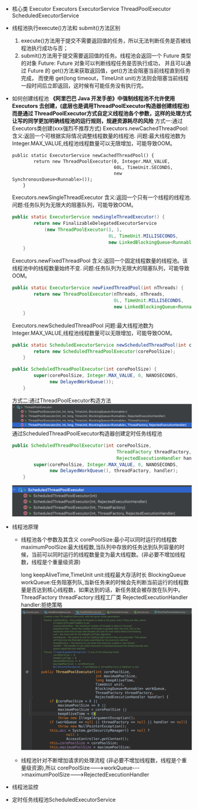 - 核心类
  Executor
  Executors
  ExecutorService
  ThreadPoolExecutor
  ScheduledExecutorService
- 线程池执行execute()方法和 submit()方法区别
  	1. execute()方法用于提交不需要返回值的任务，所以无法判断任务是否被线程池执行成功与否；
  	2. submit()方法用于提交需要返回值的任务。线程池会返回一个 Future 类型的对象
   Future:
   Future 对象可以判断线程任务是否执行成功，
   并且可以通过 Future 的 get()方法来获取返回值，get()方法会阻塞当前线程直到任务完成，
   而使用 get(long timeout，TimeUnit unit)方法则会阻塞当前线程一段时间后立即返回，这时候有可能任务没有执行完。
- 如何创建线程池
  **《阿里巴巴 Java 开发手册》中强制线程池不允许使用 Executors 去创建，(底层也是调用ThreadPoolExecutor构造器创建线程池)
  而是通过 ThreadPoolExecutor方式自定义线程池各个参数，这样的处理方式让写的同学更加明确线程池的运行规则，规避资源耗尽的风险**
  方式一:通过Executors类创建(xxx强烈不推荐方式)
  Executors.newCachedThreadPool:
  含义:返回一个可根据实际情况调整线程数量的线程池.
  问题:最大线程池数为Integer.MAX_VALUE,线程池线程数量可以无限增加，可能导致OOM。
  ```
  public static ExecutorService newCachedThreadPool() {
          return new ThreadPoolExecutor(0, Integer.MAX_VALUE,
                                        60L, TimeUnit.SECONDS,
                                        new SynchronousQueue<Runnable>());
      }
  ```
    
  Executors.newSingleThreadExecutor
  含义:返回一个只有一个线程的线程池.
  问题:任务队列为无限大的阻塞队列，可能导致OOM。
  ``` java
  public static ExecutorService newSingleThreadExecutor() {
          return new FinalizableDelegatedExecutorService
              (new ThreadPoolExecutor(1, 1,
                                      0L, TimeUnit.MILLISECONDS,
                                      new LinkedBlockingQueue<Runnable>()));
      }
  ```
  Executors.newFixedThreadPool
  含义:返回一个固定线程数量的线程池。该线程池中的线程数量始终不变.
  问题:任务队列为无限大的阻塞队列，可能导致OOM。
  ``` java
  public static ExecutorService newFixedThreadPool(int nThreads) {
          return new ThreadPoolExecutor(nThreads, nThreads,
                                        0L, TimeUnit.MILLISECONDS,
                                        new LinkedBlockingQueue<Runnable>());
      }
  ```
  Executors.newScheduledThreadPool
  问题:最大线程池数为Integer.MAX_VALUE,线程池线程数量可以无限增加，可能导致OOM。
  ``` java
  public static ScheduledExecutorService newScheduledThreadPool(int corePoolSize) {
          return new ScheduledThreadPoolExecutor(corePoolSize);
      }
  ```
  ``` java
  public ScheduledThreadPoolExecutor(int corePoolSize) {
          super(corePoolSize, Integer.MAX_VALUE, 0, NANOSECONDS,
                new DelayedWorkQueue());
      }
  ```
    
  方式二:通过ThreadPoolExecutor构造方法
  ![截屏2022-06-04 下午8.45.38.png](../assets/截屏2022-06-04_下午8.45.38_1654346758080_0.png)
  通过ScheduledThreadPoolExecutor构造器创建定时任务线程池
  ``` java
  public ScheduledThreadPoolExecutor(int corePoolSize,
                                         ThreadFactory threadFactory,
                                         RejectedExecutionHandler handler) {
          super(corePoolSize, Integer.MAX_VALUE, 0, NANOSECONDS,
                new DelayedWorkQueue(), threadFactory, handler);
      }
  ```
  ![截屏2022-06-04 下午8.49.01.png](../assets/截屏2022-06-04_下午8.49.01_1654346954935_0.png)
- 线程池原理
	- 线程池各个参数及其含义
	  corePoolSize:最小可以同时运行的线程数
	  maximumPoolSize:最大线程数,当队列中存放的任务达到队列容量的时候，当前可以同时运行的线程数量变为最大线程数。(非必要不增加线程数，线程是个重量级资源)
	  
	  long keepAliveTime,TimeUnit unit:线程最大存活时长
	  BlockingQueue<Runnable> workQueue:任务阻塞列队,当新任务来的时候会先判断当前运行的线程数量是否达到核心线程数，如果达到的话，新任务就会被存放在队列中。
	  ThreadFactory threadFactory:线程工厂类
	  RejectedExecutionHandler handler:拒绝策略
	  ![截屏2022-06-04 下午9.04.05.png](../assets/截屏2022-06-04_下午9.04.05_1654347860231_0.png)
	- 线程池针对不断增加请求的处理流程
	  (非必要不增加线程数，线程是个重量级资源),所以
	  corePoolSize--->workQueue--->maximumPoolSize--->RejectedExecutionHandler
- 线程池监控
- 定时任务线程池ScheduledExecutorService